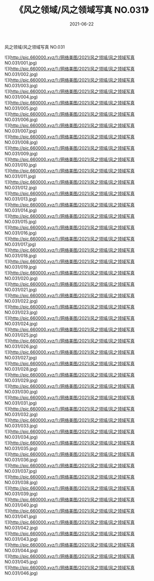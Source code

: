 ﻿---
layout: post
title:  《风之领域/风之领域写真 NO.031》
date:   2021-06-22
img: http://pic.660000.xyz/1:/网络美图/2021/风之领域/风之领域写真 NO.031/000.jpg
categories: [美女, 清纯, 唯美]
---

风之领域/风之领域写真 NO.031

 ![](http://pic.660000.xyz/1:/网络美图/2021/风之领域/风之领域写真 NO.031/001.jpg) <br>![](http://pic.660000.xyz/1:/网络美图/2021/风之领域/风之领域写真 NO.031/002.jpg) <br>![](http://pic.660000.xyz/1:/网络美图/2021/风之领域/风之领域写真 NO.031/003.jpg) <br>![](http://pic.660000.xyz/1:/网络美图/2021/风之领域/风之领域写真 NO.031/004.jpg) <br>![](http://pic.660000.xyz/1:/网络美图/2021/风之领域/风之领域写真 NO.031/005.jpg) <br>![](http://pic.660000.xyz/1:/网络美图/2021/风之领域/风之领域写真 NO.031/006.jpg) <br>![](http://pic.660000.xyz/1:/网络美图/2021/风之领域/风之领域写真 NO.031/007.jpg) <br>![](http://pic.660000.xyz/1:/网络美图/2021/风之领域/风之领域写真 NO.031/008.jpg) <br>![](http://pic.660000.xyz/1:/网络美图/2021/风之领域/风之领域写真 NO.031/009.jpg) <br>![](http://pic.660000.xyz/1:/网络美图/2021/风之领域/风之领域写真 NO.031/010.jpg) <br>![](http://pic.660000.xyz/1:/网络美图/2021/风之领域/风之领域写真 NO.031/011.jpg) <br>![](http://pic.660000.xyz/1:/网络美图/2021/风之领域/风之领域写真 NO.031/012.jpg) <br>![](http://pic.660000.xyz/1:/网络美图/2021/风之领域/风之领域写真 NO.031/013.jpg) <br>![](http://pic.660000.xyz/1:/网络美图/2021/风之领域/风之领域写真 NO.031/014.jpg) <br>![](http://pic.660000.xyz/1:/网络美图/2021/风之领域/风之领域写真 NO.031/015.jpg) <br>![](http://pic.660000.xyz/1:/网络美图/2021/风之领域/风之领域写真 NO.031/016.jpg) <br>![](http://pic.660000.xyz/1:/网络美图/2021/风之领域/风之领域写真 NO.031/017.jpg) <br>![](http://pic.660000.xyz/1:/网络美图/2021/风之领域/风之领域写真 NO.031/018.jpg) <br>![](http://pic.660000.xyz/1:/网络美图/2021/风之领域/风之领域写真 NO.031/019.jpg) <br>![](http://pic.660000.xyz/1:/网络美图/2021/风之领域/风之领域写真 NO.031/020.jpg) <br>![](http://pic.660000.xyz/1:/网络美图/2021/风之领域/风之领域写真 NO.031/021.jpg) <br>![](http://pic.660000.xyz/1:/网络美图/2021/风之领域/风之领域写真 NO.031/022.jpg) <br>![](http://pic.660000.xyz/1:/网络美图/2021/风之领域/风之领域写真 NO.031/023.jpg) <br>![](http://pic.660000.xyz/1:/网络美图/2021/风之领域/风之领域写真 NO.031/024.jpg) <br>![](http://pic.660000.xyz/1:/网络美图/2021/风之领域/风之领域写真 NO.031/025.jpg) <br>![](http://pic.660000.xyz/1:/网络美图/2021/风之领域/风之领域写真 NO.031/026.jpg) <br>![](http://pic.660000.xyz/1:/网络美图/2021/风之领域/风之领域写真 NO.031/027.jpg) <br>![](http://pic.660000.xyz/1:/网络美图/2021/风之领域/风之领域写真 NO.031/028.jpg) <br>![](http://pic.660000.xyz/1:/网络美图/2021/风之领域/风之领域写真 NO.031/029.jpg) <br>![](http://pic.660000.xyz/1:/网络美图/2021/风之领域/风之领域写真 NO.031/030.jpg) <br>![](http://pic.660000.xyz/1:/网络美图/2021/风之领域/风之领域写真 NO.031/031.jpg) <br>![](http://pic.660000.xyz/1:/网络美图/2021/风之领域/风之领域写真 NO.031/032.jpg) <br>![](http://pic.660000.xyz/1:/网络美图/2021/风之领域/风之领域写真 NO.031/033.jpg) <br>![](http://pic.660000.xyz/1:/网络美图/2021/风之领域/风之领域写真 NO.031/034.jpg) <br>![](http://pic.660000.xyz/1:/网络美图/2021/风之领域/风之领域写真 NO.031/035.jpg) <br>![](http://pic.660000.xyz/1:/网络美图/2021/风之领域/风之领域写真 NO.031/036.jpg) <br>![](http://pic.660000.xyz/1:/网络美图/2021/风之领域/风之领域写真 NO.031/037.jpg) <br>![](http://pic.660000.xyz/1:/网络美图/2021/风之领域/风之领域写真 NO.031/038.jpg) <br>![](http://pic.660000.xyz/1:/网络美图/2021/风之领域/风之领域写真 NO.031/039.jpg) <br>![](http://pic.660000.xyz/1:/网络美图/2021/风之领域/风之领域写真 NO.031/040.jpg) <br>![](http://pic.660000.xyz/1:/网络美图/2021/风之领域/风之领域写真 NO.031/041.jpg) <br>![](http://pic.660000.xyz/1:/网络美图/2021/风之领域/风之领域写真 NO.031/042.jpg) <br>![](http://pic.660000.xyz/1:/网络美图/2021/风之领域/风之领域写真 NO.031/043.jpg) <br>![](http://pic.660000.xyz/1:/网络美图/2021/风之领域/风之领域写真 NO.031/044.jpg) <br>![](http://pic.660000.xyz/1:/网络美图/2021/风之领域/风之领域写真 NO.031/045.jpg) <br>![](http://pic.660000.xyz/1:/网络美图/2021/风之领域/风之领域写真 NO.031/046.jpg) <br>